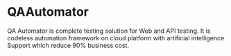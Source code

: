 # QAAutomator
QA Automator is complete testing solution for Web and API testing. It is codeless automation framework on cloud platform with artificial intelligence Support which reduce 90% business cost.
